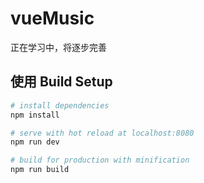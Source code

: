 # vueMusic

正在学习中，将逐步完善

## 使用 Build Setup

``` bash
# install dependencies
npm install

# serve with hot reload at localhost:8080
npm run dev

# build for production with minification
npm run build

```

